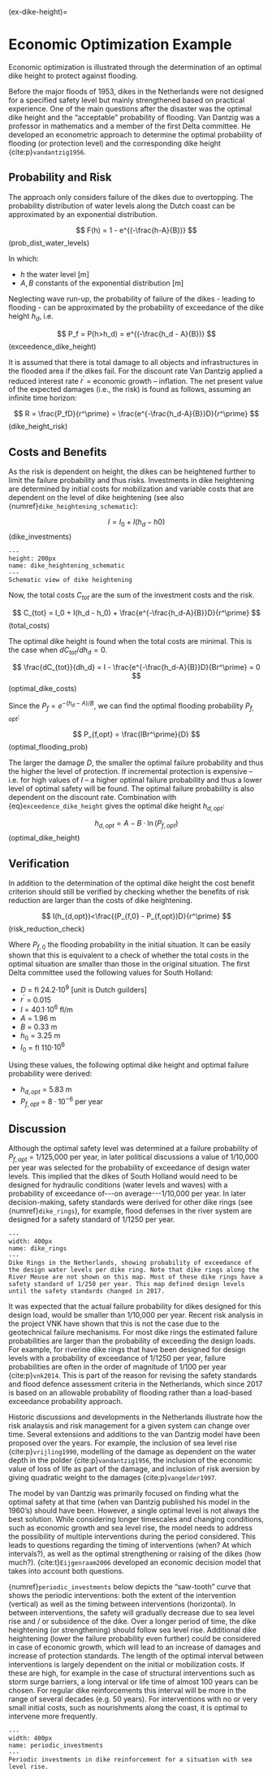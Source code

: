 (ex-dike-height)=
# Economic Optimization Example

Economic optimization is illustrated through the determination of an optimal dike height to protect against flooding.

Before the major floods of 1953, dikes in the Netherlands were not designed for a specified safety level but mainly strengthened based on practical experience. One of the main questions after the disaster was the optimal dike height and the “acceptable” probability of flooding. Van Dantzig was a professor in mathematics and a member of the first Delta  committee. He developed an econometric approach to determine the  optimal  probability of flooding (or protection level) and the corresponding dike height {cite:p}`vandantzig1956`.

## Probability and Risk

The approach only considers failure of the dikes due to overtopping. The probability distribution of water levels along the Dutch coast can be approximated by an exponential distribution.

$$
    F(h) = 1 - e^{(-\frac{h-A}{B})}
$$ (prob_dist_water_levels)

In which:
- $h$ the water level [m]
- $A,B$ constants of the exponential distribution [m]

Neglecting wave run-up, the probability of failure of the dikes - leading to flooding -  can be approximated by the probability of exceedance of the dike height $h_d$, i.e.

$$
    P_f = P(h>h_d) = e^{(-\frac{h_d - A}{B})}
$$ (exceedence_dike_height)

It is assumed that there is total damage   to all objects and infrastructures in the flooded area if the dikes fail. For the discount rate Van Dantzig applied a reduced interest rate  $r^\prime$ = economic growth – inflation. The net present value of the expected damages (i.e., the risk) is found as follows, assuming an infinite time horizon:

$$
    R = \frac{P_fD}{r^\prime} = \frac{e^{-\frac{h_d-A}{B}}D}{r^\prime}
$$ (dike_height_risk)

## Costs and Benefits

As the risk is dependent on height, the dikes can be heightened further to limit the failure probability and thus risks. Investments in dike heightening are determined by initial costs for mobilization and variable costs that are dependent on the level of dike heightening (see also {numref}`dike_heightening_schematic`):

$$
    I = I_0 + I(h_d - h0)
$$ (dike_investments)

```{figure} https://files.mude.citg.tudelft.nl/dike_heightening_schematic.png
---
height: 200px
name: dike_heightening_schematic
---
Schematic view of dike heightening
```

Now, the total costs $C_{tot}$ are the sum of the investment costs and the risk.

$$
    C_{tot} = I_0 + I(h_d - h_0) + \frac{e^{-\frac{h_d-A}{B}}D}{r^\prime}
$$ (total_costs)

The optimal dike height is found when the total costs are minimal. This is the case when $dC_{tot}/dh_d=0$.

$$
    \frac{dC_{tot}}{dh_d} = I - \frac{e^{-\frac{h_d-A}{B}}D}{Br^\prime} = 0
$$ (optimal_dike_costs)

Since the $P_f = e^{-(h_d-A)/B}$, we can find the optimal flooding probability $P_{f,opt}$:

$$
    P_{f,opt} = \frac{IBr^\prime}{D}
$$ (optimal_flooding_prob)

The larger the damage $D$, the smaller the optimal failure probability and thus the higher the level of protection. If incremental protection is expensive – i.e. for high values of $I$ – a higher optimal failure probability and thus a lower level of optimal safety will be found. The optimal failure probability is also dependent on the discount rate. Combination with {eq}`exceedence_dike_height` gives the optimal dike height $h_{d,opt}$:

$$
    h_{d,opt} = A - B \cdot \ln(P_{f,opt})
$$ (optimal_dike_height)

## Verification

In addition to the determination of the optimal dike height the cost benefit criterion should still be verified by checking whether the benefits of risk reduction are larger than the costs of dike heightening.

$$
    I(h_{d,opt})<\frac{(P_{f,0} - P_{f,opt})D}{r^\prime}
$$ (risk_reduction_check)

Where $P_{f,0}$ the flooding probability in the initial situation. It can be easily shown that this is equivalent to a check of whether the total costs in the optimal situation are smaller than those in the original situation. The first Delta committee used the following values for South Holland:

- $D$ = fl 24.2$\cdot 10^9$ [unit is Dutch guilders]
- $r^\prime$ = 0.015
- $I$ = 40.1$\cdot 10^6$ fl/m
- $A$ = 1.96 m
- $B$ = 0.33 m
- $h_0$ = 3.25 m
- $I_0$ = fl 110$\cdot 10^6$

Using these values, the following optimal dike height and optimal failure probability were derived:

- $h_{d,opt}$ = 5.83 m
- $P_{f,opt}$ = $8 \cdot 10^{-6}$ per year

## Discussion

Although the optimal safety level was determined at a failure probability of $P_{f,opt}$ =  1/125,000 per year, in later political discussions a value of 1/10,000 per year was selected for the probability of exceedance of design water levels. This implied that the dikes of South Holland would need to be designed for hydraulic conditions (water levels and waves) with a probability of exceedance of---on average---1/10,000 per year. In later decision-making, safety standards were derived for other dike rings (see {numref}`dike_rings`), for example, flood defenses in the river system are designed for a safety standard of 1/1250 per year.

```{figure} https://files.mude.citg.tudelft.nl/dike_rings.jpg
---
width: 400px
name: dike_rings
---
Dike Rings in the Netherlands, showing probability of exceedance of the design water levels per dike ring. Note that dike rings along the River Meuse are not shown on this map. Most of these dike rings have a safety standard of 1/250 per year. This map defined design levels until the safety standards changed in 2017.
```

It was expected that the actual failure probability for dikes designed for this design load, would be smaller than 1/10,000 per year. Recent risk analysis in the project VNK have shown that this is not the case due to the geotechnical failure mechanisms. For most dike rings the estimated failure probabilities are larger than the probability of exceeding the design loads. For example, for riverine dike rings that have been designed for design levels with a probability of exceedance of 1/1250 per year, failure probabilities are often in the order of magnitude of 1/100 per year {cite:p}`vnk2014`. This is part of the reason for revising the safety standards and flood defence assessment criteria in the Netherlands, which since 2017 is based on an allowable probability of flooding rather than a load-based exceedance probability approach.

Historic discussions and developments in the Netherlands illustrate how the risk analaysis and risk management for a given system can change over time. Several extensions and additions to the van Dantzig model have been proposed over the years. For example, the inclusion of sea level rise {cite:p}`vrijling1990`, modelling of the damage as dependent on the water depth in the polder {cite:p}`vandantzig1956`, the inclusion of the economic value of loss of life as part of the damage, and inclusion of risk aversion by giving quadratic weight to the damages {cite:p}`vangelder1997`.

The model by van Dantzig was primarily focused on finding what the optimal safety at that time (when van Dantzig published his model in the 1960’s) should have been. However, a single optimal level is not always the best solution. While considering longer timescales and changing conditions, such as economic growth and sea level rise, the model needs to address the possibility of multiple interventions during the period considered. This leads to questions regarding the timing of interventions (when? At which intervals?), as well as the optimal strengthening or raising of the dikes (how much?).  {cite:t}`Eijgenraam2006` developed an economic decision model that takes into account both questions. 

{numref}`periodic_investments` below depicts the “saw-tooth” curve that shows the periodic interventions: both the extent of the intervention (vertical) as well as the timing between interventions (horizontal). In between interventions, the safety will gradually decrease due to sea level rise and / or subsidence of the dike. Over a longer period of time, the dike heightening (or strengthening) should follow sea level rise. Additional dike heightening (lower the failure probability even further) could be considered in case of economic growth, which will lead to an increase of damages and increase of protection standards. The length of the optimal interval between interventions is largely dependent on the initial or mobilization costs. If these are high, for example in the case of structural interventions such as storm surge barriers, a long interval or life time of almost 100 years can be chosen. For regular dike reinforcements this interval will be more in the range of several decades (e.g. 50 years). For interventions with no or very small initial costs, such as nourishments along the coast, it is optimal to intervene more frequently.

```{figure} https://files.mude.citg.tudelft.nl/periodic_investments.png
---
width: 400px
name: periodic_investments
---
Periodic investments in dike reinforcement for a situation with sea level rise.
```